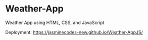 # Weather-App
Weather App 
using HTML, CSS, and JavaScript

Deployment: https://jasminecodes-new.github.io/Weather-AppJS/
